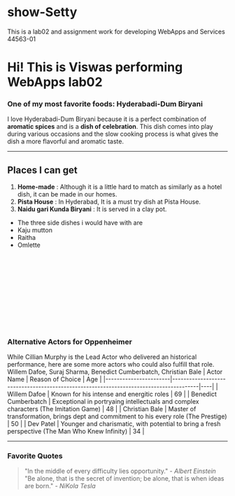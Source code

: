 # show-Setty
This is a lab02 and assignment work for developing WebApps and Services 44563-01
# Hi! This is Viswas performing WebApps lab02
### One of my most favorite foods: Hyderabadi-Dum Biryani
I love Hyderabadi-Dum Biryani because it is a perfect combination of **aromatic spices** and is a **dish of celebration**.
This dish comes into play during various occasions and the slow cooking process is what gives the dish a more flavorful and aromatic taste.
***
## Places I can get
1. **Home-made** : Although it is a little hard to match as similarly as a hotel dish, it can be made in our homes.
2. **Pista House** : In Hyderabad, It is a must try dish at Pista House.
3. **Naidu gari Kunda Biryani** : It is served in a clay pot.

- The three side dishes i would have with are
- Kaju mutton
- Raitha
- Omlette

![More about my Favorite movie](C:\Users\S576128\Documents\GitHub\show-Setty\MyMovie.md)
---
### Alternative Actors for Oppenheimer
While Cillian Murphy is the Lead Actor who delivered an historical performance, here are some more actors who could also fulfill that role.
Willem Dafoe, Suraj Sharma, Benedict Cumberbatch, Christian Bale
| Actor Name            | Reason of Choice                                                                      | Age |
|-----------------------|---------------------------------------------------------------------------------------|----|
| Willem Dafoe          | Known for his intense and energitic roles                                             | 69 |
| Benedict Cumberbatch  | Exceptional in portryaing intellectuals and complex characters (The Imitation Game)   | 48 |
| Christian Bale        | Master of transformation, brings dept and commitment to his every role (The Prestige) | 50 |
| Dev Patel             | Younger and charismatic, with potential to bring a fresh perspective (The Man Who Knew Infinity) | 34 |
***
### Favorite Quotes
> "In the middle of every difficulty lies opportunity."
> *- Albert Einstein*
> "Be alone, that is the secret of invention; be alone, that is when ideas are born."
> *- NiKola Tesla*